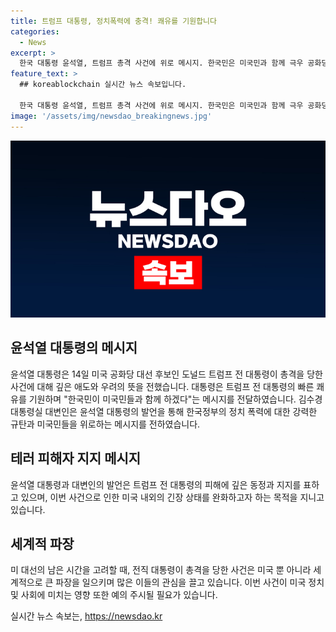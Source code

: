 ```yaml
---
title: 트럼프 대통령, 정치폭력에 충격! 쾌유를 기원합니다
categories:
  - News
excerpt: >
  한국 대통령 윤석열, 트럼프 총격 사건에 위로 메시지. 한국민은 미국민과 함께 극우 공화당 대선 후보인 도널드 트럼프 전 대통령이 미국에서 총격 피습을 당한 데 대해 윤석열 대통령은 한국민은 미국민과 함께한다며 깊은 애도를 표했다. 한국 정부 역시 정치 폭력을 강력히 규탄하며 사건에 충격을 받은 미국민들을 위로하는 메시지를 전했다. 해당 사건으로 전 세계에 큰 파장이 일고 있는 가운데, 윤 대통령의 메시지는 관심을 끌고 있다.
feature_text: >
  ## koreablockchain 실시간 뉴스 속보입니다.

  한국 대통령 윤석열, 트럼프 총격 사건에 위로 메시지. 한국민은 미국민과 함께 극우 공화당 대선 후보인 도널드 트럼프 전 대통령이 미국에서 총격 피습을 당한 데 대해 윤석열 대통령은 한국민은 미국민과 함께한다며 깊은 애도를 표했다. 한국 정부 역시 정치 폭력을 강력히 규탄하며 사건에 충격을 받은 미국민들을 위로하는 메시지를 전했다. 해당 사건으로 전 세계에 큰 파장이 일고 있는 가운데, 윤 대통령의 메시지는 관심을 끌고 있다.
image: '/assets/img/newsdao_breakingnews.jpg'
---
```


<p><img src="/assets/img/newsdao_breakingnews.jpg" alt="koreablockchain 속보" /></p>

<h2 data-ke-size="size26">윤석열 대통령의 메시지</h2>

<p data-ke-size="size16">윤석열 대통령은 14일 미국 공화당 대선 후보인 도널드 트럼프 전 대통령이 총격을 당한 사건에 대해 깊은 애도와 우려의 뜻을 전했습니다. 대통령은 트럼프 전 대통령의 빠른 쾌유를 기원하며 "한국민이 미국민들과 함께 하겠다"는 메시지를 전달하였습니다. 김수경 대통령실 대변인은 윤석열 대통령의 발언을 통해 한국정부의 정치 폭력에 대한 강력한 규탄과 미국민들을 위로하는 메시지를 전하였습니다.</p>

<h2 data-ke-size="size26">테러 피해자 지지 메시지</h2>

<p data-ke-size="size16">윤석열 대통령과 대변인의 발언은 트럼프 전 대통령의 피해에 깊은 동정과 지지를 표하고 있으며, 이번 사건으로 인한 미국 내외의 긴장 상태를 완화하고자 하는 목적을 지니고 있습니다.</p>

<h2 data-ke-size="size26">세계적 파장</h2>

<p data-ke-size="size16">미 대선의 남은 시간을 고려할 때, 전직 대통령이 총격을 당한 사건은 미국 뿐 아니라 세계적으로 큰 파장을 일으키며 많은 이들의 관심을 끌고 있습니다. 이번 사건이 미국 정치 및 사회에 미치는 영향 또한 예의 주시될 필요가 있습니다.</p>
실시간 뉴스 속보는, <a href="https://newsdao.kr" rel="dofollow">https://newsdao.kr</a>



